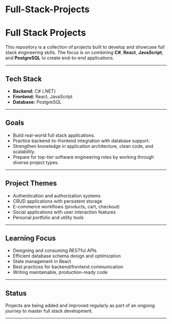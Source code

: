# Full-Stack-Projects


# Full Stack Projects

This repository is a collection of projects built to develop and showcase full stack engineering skills. The focus is on combining **C#**, **React**, **JavaScript**, and **PostgreSQL** to create end-to-end applications.

---

## Tech Stack

* **Backend:** C# (.NET)
* **Frontend:** React, JavaScript
* **Database:** PostgreSQL

---

## Goals

* Build real-world full stack applications.
* Practice backend-to-frontend integration with database support.
* Strengthen knowledge in application architecture, clean code, and scalability.
* Prepare for top-tier software engineering roles by working through diverse project types.

---

## Project Themes

* Authentication and authorization systems
* CRUD applications with persistent storage
* E-commerce workflows (products, cart, checkout)
* Social applications with user interaction features
* Personal portfolio and utility tools

---

## Learning Focus

* Designing and consuming RESTful APIs
* Efficient database schema design and optimization
* State management in React
* Best practices for backend/frontend communication
* Writing maintainable, production-ready code

---

## Status

Projects are being added and improved regularly as part of an ongoing journey to master full stack development.

---
